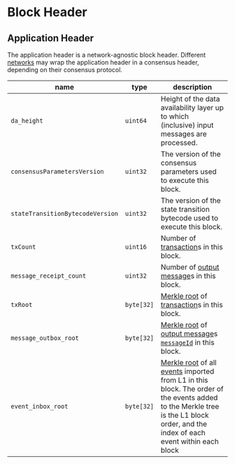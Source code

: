 # Block Header

## Application Header

The application header is a network-agnostic block header. Different [networks](../networks/index.md) may wrap the application header in a consensus header, depending on their consensus protocol.

| name                             | type       | description                                                                                                                                                                                                                                         |
|----------------------------------|------------|-----------------------------------------------------------------------------------------------------------------------------------------------------------------------------------------------------------------------------------------------------|
| `da_height`                      | `uint64`   | Height of the data availability layer up to which (inclusive) input messages are processed.                                                                                                                                                         |
| `consensusParametersVersion`     | `uint32`   | The version of the consensus parameters used to execute this block.                                                                                                                                                                                 |
| `stateTransitionBytecodeVersion` | `uint32`   | The version of the state transition bytecode used to execute this block.                                                                                                                                                                            |
| `txCount`                        | `uint16`   | Number of [transaction](../tx-format/transaction.md)s in this block.                                                                                                                                                                                |
| `message_receipt_count`          | `uint32`   | Number of [output message](../abi/receipts.md#messageout-receipt)s in this block.                                                                                                                                                                   |
| `txRoot`                         | `byte[32]` | [Merkle root](./cryptographic-primitives.md#binary-merkle-tree) of [transaction](../tx-format/transaction.md)s in this block.                                                                                                                       |
| `message_outbox_root`            | `byte[32]` | [Merkle root](./cryptographic-primitives.md#binary-merkle-tree) of [output message](../abi/receipts.md#messageout-receipt)s [`messageId`](../identifiers/utxo-id.md#message-id) in this block.                                                      |
| `event_inbox_root`               | `byte[32]` | [Merkle root](./cryptographic-primitives.md#binary-merkle-tree) of all [events](./relayer.md) imported from L1 in this block. The order of the events added to the Merkle tree is the L1 block order, and the index of each event within each block |
